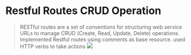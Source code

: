 # Restful Routes CRUD Operation 

> RESTful routes are a set of conventions for structuring web service URLs to manage CRUD (Create, Read, Update, Delete) operations.
> Implemented Restful routes using comments as base resource.
> used HTTP verbs to take actions
> <img src="C:\Users\19403\Desktop\git image.png">
